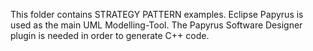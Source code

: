 This folder contains STRATEGY PATTERN examples. 
Eclipse Papyrus is used as the main UML Modelling-Tool. 
The Papyrus Software Designer plugin is needed in order to generate C++ code. 

